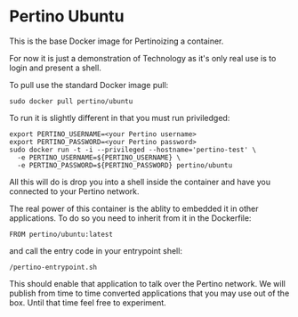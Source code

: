 Pertino Ubuntu
==============

This is the base Docker image for Pertinoizing a container.

For now it is just a demonstration of Technology as it's only real use is to login and present a shell.

To pull use the standard Docker image pull:
```
sudo docker pull pertino/ubuntu
```

To run it is slightly different in that you must run priviledged:
```
export PERTINO_USERNAME=<your Pertino username>
export PERTINO_PASSWORD=<your Pertino password>
sudo docker run -t -i --privileged --hostname='pertino-test' \
  -e PERTINO_USERNAME=${PERTINO_USERNAME} \
  -e PERTINO_PASSWORD=${PERTINO_PASSWORD} pertino/ubuntu
```

All this will do is drop you into a shell inside the container and have you connected to your Pertino network.


The real power of this container is the ablity to embedded it in other applications.  To do so you need to inherit from it in the Dockerfile:
```
FROM pertino/ubuntu:latest
```
and call the entry code in your entrypoint shell:
```
/pertino-entrypoint.sh
```

This should enable that application to talk over the Pertino network.  We will publish from time to time converted applications that you may use out of the box.  Until that time feel free to experiment.
